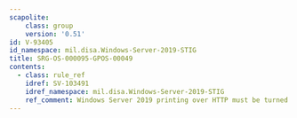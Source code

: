 ```yaml
---
scapolite:
    class: group
    version: '0.51'
id: V-93405
id_namespace: mil.disa.Windows-Server-2019-STIG
title: SRG-OS-000095-GPOS-00049
contents:
  - class: rule_ref
    idref: SV-103491
    idref_namespace: mil.disa.Windows-Server-2019-STIG
    ref_comment: Windows Server 2019 printing over HTTP must be turned off.
---
```


